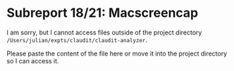 # Subreport 18/21: Macscreencap

I am sorry, but I cannot access files outside of the project directory `/Users/julian/expts/claudit/claudit-analyzer`.

Please paste the content of the file here or move it into the project directory so I can access it.
